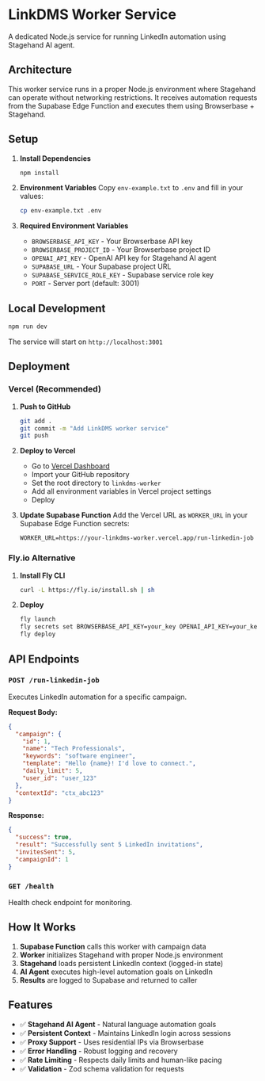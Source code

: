 # LinkDMS Worker Service

A dedicated Node.js service for running LinkedIn automation using Stagehand AI agent.

## Architecture

This worker service runs in a proper Node.js environment where Stagehand can operate without networking restrictions. It receives automation requests from the Supabase Edge Function and executes them using Browserbase + Stagehand.

## Setup

1. **Install Dependencies**
   ```bash
   npm install
   ```

2. **Environment Variables**
   Copy `env-example.txt` to `.env` and fill in your values:
   ```bash
   cp env-example.txt .env
   ```

3. **Required Environment Variables**
   - `BROWSERBASE_API_KEY` - Your Browserbase API key
   - `BROWSERBASE_PROJECT_ID` - Your Browserbase project ID
   - `OPENAI_API_KEY` - OpenAI API key for Stagehand AI agent
   - `SUPABASE_URL` - Your Supabase project URL
   - `SUPABASE_SERVICE_ROLE_KEY` - Supabase service role key
   - `PORT` - Server port (default: 3001)

## Local Development

```bash
npm run dev
```

The service will start on `http://localhost:3001`

## Deployment

### Vercel (Recommended)

1. **Push to GitHub**
   ```bash
   git add .
   git commit -m "Add LinkDMS worker service"
   git push
   ```

2. **Deploy to Vercel**
   - Go to [Vercel Dashboard](https://vercel.com/dashboard)
   - Import your GitHub repository
   - Set the root directory to `linkdms-worker`
   - Add all environment variables in Vercel project settings
   - Deploy

3. **Update Supabase Function**
   Add the Vercel URL as `WORKER_URL` in your Supabase Edge Function secrets:
   ```
   WORKER_URL=https://your-linkdms-worker.vercel.app/run-linkedin-job
   ```

### Fly.io Alternative

1. **Install Fly CLI**
   ```bash
   curl -L https://fly.io/install.sh | sh
   ```

2. **Deploy**
   ```bash
   fly launch
   fly secrets set BROWSERBASE_API_KEY=your_key OPENAI_API_KEY=your_key ...
   fly deploy
   ```

## API Endpoints

### `POST /run-linkedin-job`

Executes LinkedIn automation for a specific campaign.

**Request Body:**
```json
{
  "campaign": {
    "id": 1,
    "name": "Tech Professionals",
    "keywords": "software engineer",
    "template": "Hello {name}! I'd love to connect.",
    "daily_limit": 5,
    "user_id": "user_123"
  },
  "contextId": "ctx_abc123"
}
```

**Response:**
```json
{
  "success": true,
  "result": "Successfully sent 5 LinkedIn invitations",
  "invitesSent": 5,
  "campaignId": 1
}
```

### `GET /health`

Health check endpoint for monitoring.

## How It Works

1. **Supabase Function** calls this worker with campaign data
2. **Worker** initializes Stagehand with proper Node.js environment
3. **Stagehand** loads persistent LinkedIn context (logged-in state)
4. **AI Agent** executes high-level automation goals on LinkedIn
5. **Results** are logged to Supabase and returned to caller

## Features

- ✅ **Stagehand AI Agent** - Natural language automation goals
- ✅ **Persistent Context** - Maintains LinkedIn login across sessions  
- ✅ **Proxy Support** - Uses residential IPs via Browserbase
- ✅ **Error Handling** - Robust logging and recovery
- ✅ **Rate Limiting** - Respects daily limits and human-like pacing
- ✅ **Validation** - Zod schema validation for requests 
